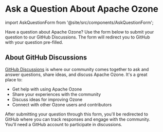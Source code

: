# Ask a Question About Apache Ozone

<!-- markdownlint-disable -->
import AskQuestionForm from '@site/src/components/AskQuestionForm';

Have a question about Apache Ozone? Use the form below to submit your question to our GitHub Discussions. The form will redirect you to GitHub with your question pre-filled.

<AskQuestionForm />
<!-- markdownlint-enable -->

## About GitHub Discussions

[GitHub Discussions](https://github.com/apache/ozone/discussions) is where our community comes together to ask and answer questions, share ideas, and discuss Apache Ozone. It's a great place to:

- Get help with using Apache Ozone
- Share your experiences with the community
- Discuss ideas for improving Ozone
- Connect with other Ozone users and contributors

After submitting your question through this form, you'll be redirected to GitHub where you can track responses and engage with the community. You'll need a GitHub account to participate in discussions.
